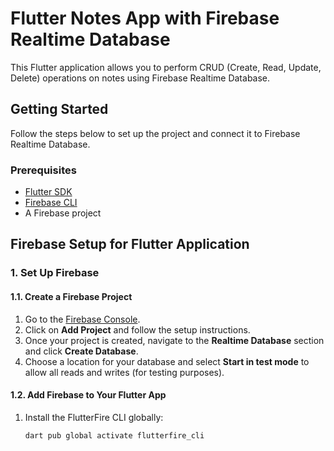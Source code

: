 # Flutter Notes App with Firebase Realtime Database

This Flutter application allows you to perform CRUD (Create, Read, Update, Delete) operations on notes using Firebase Realtime Database.

## Getting Started

Follow the steps below to set up the project and connect it to Firebase Realtime Database.

### Prerequisites

- [Flutter SDK](https://flutter.dev/docs/get-started/install)
- [Firebase CLI](https://firebase.google.com/docs/cli#install_the_firebase_cli)
- A Firebase project

## Firebase Setup for Flutter Application

### 1. Set Up Firebase

#### 1.1. Create a Firebase Project

1. Go to the [Firebase Console](https://console.firebase.google.com/).
2. Click on **Add Project** and follow the setup instructions.
3. Once your project is created, navigate to the **Realtime Database** section and click **Create Database**.
4. Choose a location for your database and select **Start in test mode** to allow all reads and writes (for testing purposes).

#### 1.2. Add Firebase to Your Flutter App

1. Install the FlutterFire CLI globally:
   ```bash
   dart pub global activate flutterfire_cli
